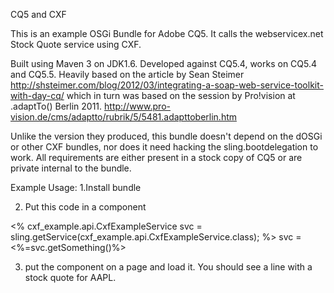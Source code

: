 CQ5 and CXF

This is an example OSGi Bundle for Adobe CQ5. It calls the webservicex.net Stock Quote service using CXF.

Built using Maven 3 on JDK1.6.
Developed against CQ5.4, works on CQ5.4 and CQ5.5.
Heavily based on the article by Sean Steimer 
http://shsteimer.com/blog/2012/03/integrating-a-soap-web-service-toolkit-with-day-cq/
which in turn was based on the session by Pro!vision at .adaptTo() Berlin 2011. 
http://www.pro-vision.de/cms/adaptto/rubrik/5/5481.adapttoberlin.htm

Unlike the version they produced, this bundle doesn't depend on the dOSGi or other CXF bundles, nor does it need hacking the sling.bootdelegation to work. All requirements are either present in a stock copy of CQ5 or are private internal to the bundle.


Example Usage:
1.Install bundle

2. Put this code in a component

<%
    cxf_example.api.CxfExampleService svc = sling.getService(cxf_example.api.CxfExampleService.class);
    %>
     svc = <%=svc.getSomething()%>

3. put the component on a page and load it. You should see a line with a stock quote for AAPL.
